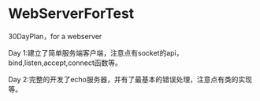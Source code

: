 # WebServerForTest
30DayPlan，for a webserver  

Day 1:建立了简单服务端客户端，注意点有socket的api，bind,listen,accept,connect函数等。  

Day 2:完整的开发了echo服务器，并有了最基本的错误处理，注意点有类的实现等。